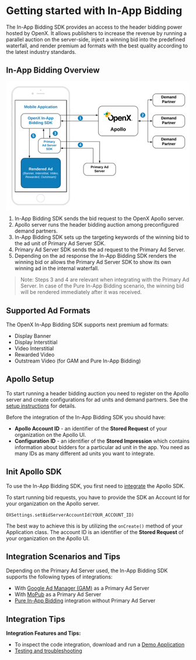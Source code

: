 # Getting started with In-App Bidding


The In-App Bidding SDK provides an access to the header bidding power hosted by OpenX. It allows publishers to increase the revenue by running a parallel auction on the server-side, inject a winning bid into the predefined waterfall, and render premium ad formats with the best quality according to the latest industry standards.

## In-App Bidding Overview  


<img src="res/In-App-Bidding-Overview.png" alt="Pipeline Screenshot" align="center">

1. In-App Bidding SDK sends the bid request to the OpenX Apollo server.
2. Apollo server runs the header bidding auction among preconfigured demand partners.
3. In-App Bidding SDK sets up the targeting keywords of the winning bid to the ad unit of Primary Ad Server SDK.
4. Primary Ad Server SDK sends the ad request to the Primary Ad Server.
5. Depending on the ad response the In-App Bidding SDK renders the winning bid or allows the Primary Ad Server SDK to show its own winning ad in the internal waterfall.  

> Note: Steps 3 and 4 are relevant when integrating with the Primary Ad Server. In case of the Pure In-App Bidding scenario, the winning bid will be rendered immediately after it was received.


## Supported Ad Formats

The OpenX In-App Bidding SDK supports next premium ad formats:

 - Display Banner
 - Display Interstitial
 - Video Interstitial
 - Rewarded Video
 - Outstream Video (for GAM and Pure In-App Bidding)

## Apollo Setup

To start running a header bidding auction you need to register on the Apollo server and create configurations for ad units and demand partners. See the [setup instructions]() for details.

Before the integration of the In-App Bidding SDK you should have:

- **Apollo Account ID** - an identifier of the **Stored Request** of your organization on the Apollo UI.
- **Configuration ID** - an identifier of the **Stored Impression** which contains information about bidders for a particular ad unit in the app. You need as many IDs as many different ad units you want to integrate.


## Init Apollo SDK

To use the In-App Bidding SDK, you first need to [integrate](android-sdk-integration.md) the Apollo SDK.

To start running bid requests, you have to provide the SDK an Account Id for your organization on the Apollo server.

```
OXSettings.setBidServerAccountId(YOUR_ACCOUNT_ID)
```

The best way to achieve this is by utilizing the `onCreate()` method of your Application class. The account ID is an identifier of the **Stored Request** of your organization on the Apollo UI.


## Integration Scenarios and Tips


Depending on the Primary Ad Server used, the In-App Bidding SDK supports the following types of integrations:

- With [Google Ad Manager (GAM)](integration-gam/android-in-app-bidding-gam-info.md) as a Primary Ad Server
- With [MoPub](integration-mopub/android-in-app-bidding-mopub-info.md) as a Primary Ad Server
- [Pure In-App Bidding](integration-pb/android-in-app-bidding-pb-info.md) integration without Primary Ad Server


## Integration Tips


**Integration Features and Tips:**

- To inspect the code integration, download and run a [Demo Application](https://storage.cloud.google.com/ox-cdn-prod-mobile/sdks/apollo/release/android/sdk/1.0.0/OpenX_Apollo_SDK_Android_Demo_1.0.0.zip)
- [Testing and troubleshooting](android-sdk-self-test.md)
